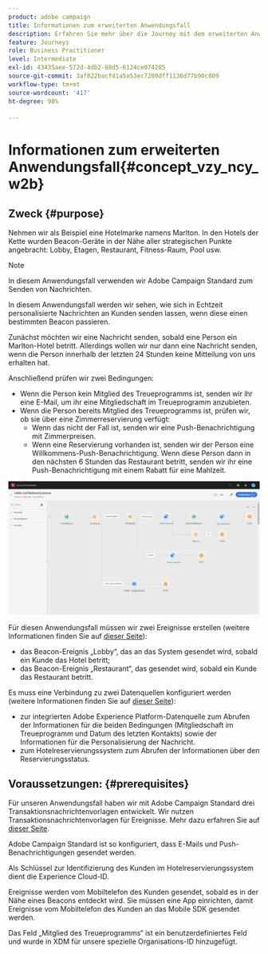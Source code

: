 ```yaml
---
product: adobe campaign
title: Informationen zum erweiterten Anwendungsfall
description: Erfahren Sie mehr über die Journey mit dem erweiterten Anwendungsfall
feature: Journeys
role: Business Practitioner
level: Intermediate
exl-id: 43435aee-572d-4db2-88d5-6124ce074285
source-git-commit: 3af822bacfd1a5a53ec7280dff1136d77b90c809
workflow-type: tm+mt
source-wordcount: '417'
ht-degree: 98%

---
```


# Informationen zum erweiterten Anwendungsfall{#concept_vzy_ncy_w2b}

## Zweck {#purpose}

Nehmen wir als Beispiel eine Hotelmarke namens Marlton. In den Hotels der Kette wurden Beacon-Geräte in der Nähe aller strategischen Punkte angebracht: Lobby, Etagen, Restaurant, Fitness-Raum, Pool usw.

>[!NOTE]
>
>In diesem Anwendungsfall verwenden wir Adobe Campaign Standard zum Senden von Nachrichten.

In diesem Anwendungsfall werden wir sehen, wie sich in Echtzeit personalisierte Nachrichten an Kunden senden lassen, wenn diese einen bestimmten Beacon passieren.

Zunächst möchten wir eine Nachricht senden, sobald eine Person ein Marlton-Hotel betritt. Allerdings wollen wir nur dann eine Nachricht senden, wenn die Person innerhalb der letzten 24 Stunden keine Mitteilung von uns erhalten hat.

Anschließend prüfen wir zwei Bedingungen:

* Wenn die Person kein Mitglied des Treueprogramms ist, senden wir ihr eine E-Mail, um ihr eine Mitgliedschaft im Treueprogramm anzubieten.
* Wenn die Person bereits Mitglied des Treueprogramms ist, prüfen wir, ob sie über eine Zimmerreservierung verfügt:
   * Wenn das nicht der Fall ist, senden wir eine Push-Benachrichtigung mit Zimmerpreisen.
   * Wenn eine Reservierung vorhanden ist, senden wir der Person eine Willkommens-Push-Benachrichtigung. Wenn diese Person dann in den nächsten 6 Stunden das Restaurant betritt, senden wir ihr eine Push-Benachrichtigung mit einem Rabatt für eine Mahlzeit.

![](../assets/journeyuc2_29.png)

Für diesen Anwendungsfall müssen wir zwei Ereignisse erstellen (weitere Informationen finden Sie auf [dieser Seite](../usecase/configuring-the-events.md)):

* das Beacon-Ereignis „Lobby“, das an das System gesendet wird, sobald ein Kunde das Hotel betritt;
* das Beacon-Ereignis „Restaurant“, das gesendet wird, sobald ein Kunde das Restaurant betritt.

Es muss eine Verbindung zu zwei Datenquellen konfiguriert werden (weitere Informationen finden Sie auf [dieser Seite](../usecase/configuring-the-data-sources.md)):

* zur integrierten Adobe Experience Platform-Datenquelle zum Abrufen der Informationen für die beiden Bedingungen (Mitgliedschaft im Treueprogramm und Datum des letzten Kontakts) sowie der Informationen für die Personalisierung der Nachricht.
* zum Hotelreservierungssystem zum Abrufen der Informationen über den Reservierungsstatus.

## Voraussetzungen:          {#prerequisites}

Für unseren Anwendungsfall haben wir mit Adobe Campaign Standard drei Transaktionsnachrichtenvorlagen entwickelt. Wir nutzen Transaktionsnachrichtenvorlagen für Ereignisse. Mehr dazu erfahren Sie auf [dieser Seite](https://experienceleague.adobe.com/docs/campaign-standard/using/communication-channels/transactional-messaging/getting-started-with-transactional-msg.html).

Adobe Campaign Standard ist so konfiguriert, dass E-Mails und Push-Benachrichtigungen gesendet werden.

Als Schlüssel zur Identifizierung des Kunden im Hotelreservierungssystem dient die Experience Cloud-ID.

Ereignisse werden vom Mobiltelefon des Kunden gesendet, sobald es in der Nähe eines Beacons entdeckt wird. Sie müssen eine App einrichten, damit Ereignisse vom Mobiltelefon des Kunden an das Mobile SDK gesendet werden.

Das Feld „Mitglied des Treueprogramms“ ist ein benutzerdefiniertes Feld und wurde in XDM für unsere spezielle Organisations-ID hinzugefügt.

